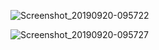 ![Screenshot_20190920-095722](https://user-images.githubusercontent.com/44836421/65296172-d14f0800-db8d-11e9-9cd3-9914682e48a4.png)

![Screenshot_20190920-095727](https://user-images.githubusercontent.com/44836421/65296184-d6ac5280-db8d-11e9-9a3c-6dbc5824f6b3.png)

